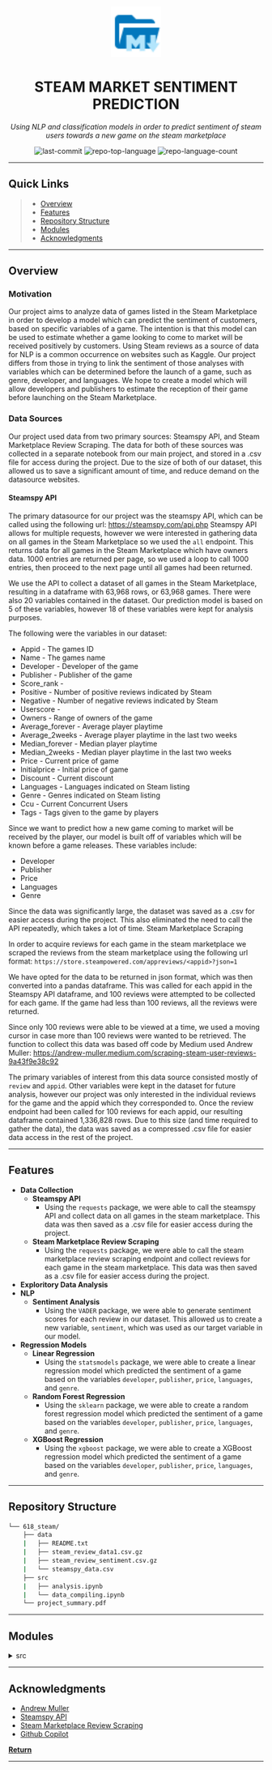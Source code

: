 <p align="center">
  <img src="https://raw.githubusercontent.com/PKief/vscode-material-icon-theme/ec559a9f6bfd399b82bb44393651661b08aaf7ba/icons/folder-markdown-open.svg" width="100" />
</p>
<p align="center">
    <h1 align="center">STEAM MARKET SENTIMENT PREDICTION</h1>
</p>
<p align="center">
    <em> Using NLP and classification models in order to predict sentiment of steam users towards a new game on the steam marketplace</em>
</p>
<p align="center">
	<img src="https://img.shields.io/github/last-commit/Mattcalcaterra/618_steam?style=default&color=0080ff" alt="last-commit">
	<img src="https://img.shields.io/github/languages/top/Mattcalcaterra/618_steam?style=default&color=0080ff" alt="repo-top-language">
	<img src="https://img.shields.io/github/languages/count/Mattcalcaterra/618_steam?style=default&color=0080ff" alt="repo-language-count">
<p>
<p align="center">
	<!-- default option, no dependency badges. -->
</p>
<hr>

##  Quick Links

> - [ Overview](#-overview)
> - [ Features](#-features)
> - [ Repository Structure](#-repository-structure)
> - [ Modules](#-modules)
> - [ Acknowledgments](#-acknowledgments)

---

##  Overview
### Motivation
Our project aims to analyze data of games listed in the Steam Marketplace in order to develop a
model which can predict the sentiment of customers, based on specific variables of a game.
The intention is that this model can be used to estimate whether a game looking to come to
market will be received positively by customers. Using Steam reviews as a source of data for
NLP is a common occurrence on websites such as Kaggle. Our project differs from those in
trying to link the sentiment of those analyses with variables which can be determined before the
launch of a game, such as genre, developer, and languages. We hope to create a model which
will allow developers and publishers to estimate the reception of their game before launching on
the Steam Marketplace.

### Data Sources
Our project used data from two primary sources: Steamspy API, and Steam Marketplace Review Scraping. The data for both of these sources was collected in a separate notebook from
our main project, and stored in a .csv file for access during the project. Due to the size of both of our dataset, this allowed us to save a significant amount of time, and reduce demand on the datasource websites.

#### Steamspy API

The primary datasource for our project was the steamspy API, which can be called using the
following url: https://steamspy.com/api.php
Steamspy API allows for multiple requests, however we were interested in gathering data on all
games in the Steam Marketplace so we used the `all` endpoint. This returns data for all games
in the Steam Marketplace which have owners data. 1000 entries are returned per page, so we
used a loop to call 1000 entries, then proceed to the next page until all games had been
returned.

We use the API to collect a dataset of all games in the Steam Marketplace, resulting in a
dataframe with 63,968 rows, or 63,968 games. There were also 20 variables contained in the
dataset. Our prediction model is based on 5 of these variables, however 18 of these variables
were kept for analysis purposes.

The following were the variables in our dataset:
- Appid - The games ID
- Name - The games name
- Developer - Developer of the game
- Publisher - Publisher of the game
- Score_rank -
- Positive - Number of positive reviews indicated by Steam
- Negative - Number of negative reviews indicated by Steam
- Userscore -
- Owners - Range of owners of the game
- Average_forever - Average player playtime
- Average_2weeks - Average player playtime in the last two weeks
- Median_forever - Median player playtime
- Median_2weeks - Median player playtime in the last two weeks
- Price - Current price of game
- Initialprice - Initial price of game
- Discount - Current discount
- Languages - Languages indicated on Steam listing
- Genre - Genres indicated on Steam listing
- Ccu - Current Concurrent Users
- Tags - Tags given to the game by players

Since we want to predict how a new game coming to market will be received by the player, our
model is built off of variables which will be known before a game releases. These variables
include:
- Developer
- Publisher
- Price
- Languages
- Genre

Since the data was significantly large, the dataset was saved as a .csv for easier access during
the project. This also eliminated the need to call the API repeatedly, which takes a lot of time.
Steam Marketplace Scraping

In order to acquire reviews for each game in the steam marketplace we scraped the reviews
from the steam marketplace using the following url format:
`https://store.steampowered.com/appreviews/<appid>?json=1`

We have opted for the data to be returned in json format, which was then converted into a
pandas dataframe. This was called for each appid in the Steamspy API dataframe, and 100
reviews were attempted to be collected for each game. If the game had less than 100 reviews,
all the reviews were returned.

Since only 100 reviews were able to be viewed at a time, we used a moving cursor in case more
than 100 reviews were wanted to be retrieved. The function to collect this data was based off
code by Medium used Andrew Muller:
https://andrew-muller.medium.com/scraping-steam-user-reviews-9a43f9e38c92

The primary variables of interest from this data source consisted mostly of `review` and `appid`.
Other variables were kept in the dataset for future analysis, however our project was only
interested in the individual reviews for the game and the appid which they corresponded to.
Once the review endpoint had been called for 100 reviews for each appid, our resulting
dataframe contained 1,336,828 rows. Due to this size (and time required to gather the data), the
data was saved as a compressed .csv file for easier data access in the rest of the project.

---

##  Features

- **Data Collection**
    - **Steamspy API**
        - Using the `requests` package, we were able to call the steamspy API and collect data on all games in the steam marketplace. This data was then saved as a .csv file for easier access during the project.
    - **Steam Marketplace Review Scraping**
        - Using the `requests` package, we were able to call the steam marketplace review scraping endpoint and collect reviews for each game in the steam marketplace. This data was then saved as a .csv file for easier access during the project.
- **Exploritory Data Analysis**
- **NLP**
    - **Sentiment Analysis**
        - Using the `VADER` package, we were able to generate sentiment scores for each review in our dataset. This allowed us to create a new variable, `sentiment`, which was used as our target variable in our model.
- **Regression Models**
    - **Linear Regression**
        - Using the `statsmodels` package, we were able to create a linear regression model which predicted the sentiment of a game based on the variables `developer`, `publisher`, `price`, `languages`, and `genre`.
    - **Random Forest Regression**
        - Using the `sklearn` package, we were able to create a random forest regression model which predicted the sentiment of a game based on the variables `developer`, `publisher`, `price`, `languages`, and `genre`.
    - **XGBoost Regression**
        - Using the `xgboost` package, we were able to create a XGBoost regression model which predicted the sentiment of a game based on the variables `developer`, `publisher`, `price`, `languages`, and `genre`.

---

##  Repository Structure

```sh
└── 618_steam/
    ├── data
    |   ├── README.txt
    |   ├── steam_review_data1.csv.gz
    |   ├── steam_review_sentiment.csv.gz
    |   └── steamspy_data.csv
    ├── src
    |   ├── analysis.ipynb
    |   └── data_compiling.ipynb
    └── project_summary.pdf
```

---

##  Modules

<details closed><summary>src</summary>

| File                                                                                                     | Summary                                                                                                                                                                                                                                |
| ---                                                                                                      | ---                                                                                                                                                                                                                                    |
| [analysis.ipynb](https://github.com/Mattcalcaterra/618_steam/blob/master/src\analysis.ipynb)             | Jupyter Notebook containing the analysis of the project. Contains exploratory analysis of steam data and steam reviews, generates sentiment analysis using NLP packages, establishes and regressor model in order to predict sentiment of steam games based on multiple variables|
| [data_compiling.ipynb](https://github.com/Mattcalcaterra/618_steam/blob/master/src\data_compiling.ipynb) | Jupyter Notebook which contains preliminary data exploration done for the project, as well as code which collects data from multiple end points into a .csv file for further use in the project|

</details>

---

##  Acknowledgments

- [Andrew Muller](https://andrew-muller.medium.com/scraping-steam-user-reviews-9a43f9e38c92)
- [Steamspy API](https://steamspy.com/api.php)
- [Steam Marketplace Review Scraping](https://store.steampowered.com/appreviews/<appid>?json=1)
- [Github Copilot](https://copilot.github.com/)

[**Return**](#-quick-links)

---
